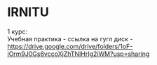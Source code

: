 # IRNITU
1 курс:  
Учебная практика - ссылка на гугл диск - https://drive.google.com/drive/folders/1oF-iOrm9J0Gs6vccoXjZhTNIHrIg2iWM?usp=sharing
